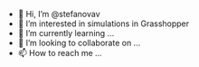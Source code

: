 - 👋 Hi, I’m @stefanovav
- 👀 I’m interested in simulations in Grasshopper
- 🌱 I’m currently learning ...
- 💞️ I’m looking to collaborate on ...
- 📫 How to reach me ...

<!---
stefanovav/stefanovav is a ✨ special ✨ repository because its `README.md` (this file) appears on your GitHub profile.
You can click the Preview link to take a look at your changes.
--->
